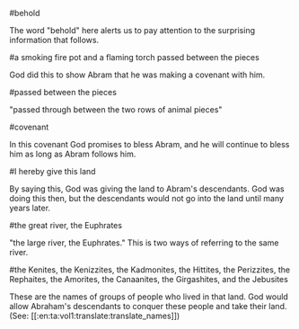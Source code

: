 #behold

The word "behold" here alerts us to pay attention to the surprising information that follows.

#a smoking fire pot and a flaming torch passed between the pieces

God did this to show Abram that he was making a covenant with him.

#passed between the pieces

"passed through between the two rows of animal pieces"

#covenant

In this covenant God promises to bless Abram, and he will continue to bless him as long as Abram follows him.

#I hereby give this land

By saying this, God was giving the land to Abram's descendants. God was doing this then, but the descendants would not go into the land until many years later.

#the great river, the Euphrates

"the large river, the Euphrates." This is two ways of referring to the same river.

#the Kenites, the Kenizzites, the Kadmonites, the Hittites, the Perizzites, the Rephaites, the Amorites, the Canaanites, the Girgashites, and the Jebusites

These are the names of groups of people who lived in that land. God would allow Abraham's descendants to conquer these people and take their land. (See: [[:en:ta:vol1:translate:translate_names]])